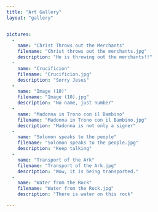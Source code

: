 ```yaml
---
title: "Art Gallery"
layout: "gallery"


pictures:
  -
    name: "Christ Throws out the Merchants"
    filename: "Christ throws out the merchants.jpg"
    description: "He is throwing out the merchants!!"
  -
    name: "Crucificion"
    filename: "Crucificion.jpg"
    description: "Sorry Jesus"
  -
    name: "Image (10)"
    filename: "Image (10).jpg"
    description: "No name, just number"
  -
    name: "Madonna in Trono con il Bambino"
    filename: "Madonna in Trono con il Bambino.jpg"
    description: "Madonna is not only a signer"
  -
    name: "Solomon speaks to the people"
    filename: "Solomon speaks to the people.jpg"
    description: "Keep talking"
  -
    name: "Transport of the Ark"
    filename: "Transport of the Ark.jpg"
    description: "Wow, it is being transported."
  -
    name: "Water from the Rock"
    filename: "Water from the Rock.jpg"
    description: "There is water on this rock"

---
```

